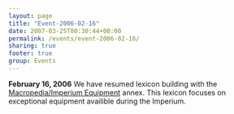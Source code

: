 ```yaml
---
layout: page
title: "Event-2006-02-16"
date: 2007-03-25T00:30:44+00:00
permalink: /events/event-2006-02-16/
sharing: true
footer: true
group: Events
---
```


**February 16, 2006** We have resumed lexicon building with the [Macropedia/Imperium Equipment](//imperium-equipment) annex. This lexicon focuses on exceptional equipment availible during the Imperium.
